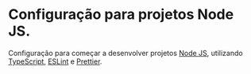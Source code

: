# Configuração para projetos Node JS.

Configuração para começar a desenvolver projetos [Node JS](https://nodejs.org/en/), utilizando [TypeScript](https://www.typescriptlang.org/), [ESLint](https://eslint.org/) e [Prettier](https://prettier.io/).